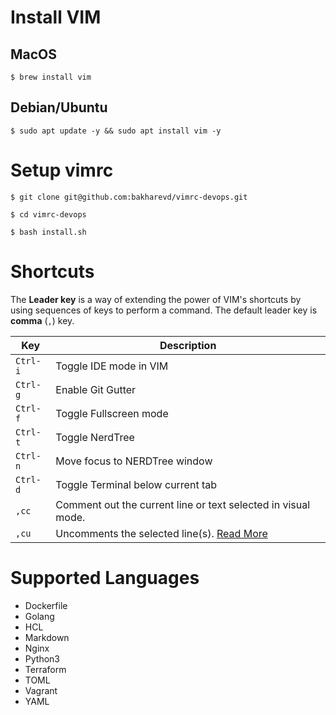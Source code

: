 # Install VIM

## MacOS
```
$ brew install vim
```

## Debian/Ubuntu
```
$ sudo apt update -y && sudo apt install vim -y
```

# Setup vimrc
```
$ git clone git@github.com:bakharevd/vimrc-devops.git
```
```
$ cd vimrc-devops
```
```
$ bash install.sh
```

# Shortcuts

The **Leader key** is a way of extending the power of VIM's shortcuts by using sequences of keys to perform a command. The default leader key is **comma** (`,`) key.

| Key | Description |
| --- | --- |
| `Ctrl-i` | Toggle IDE mode in VIM |
| `Ctrl-g` | Enable Git Gutter |
| `Ctrl-f` | Toggle Fullscreen mode |
| `Ctrl-t` | Toggle NerdTree |
| `Ctrl-n` | Move focus to NERDTree window |
| `Ctrl-d` | Toggle Terminal below current tab |
| `,cc` | Comment out the current line or text selected in visual mode. |
| `,cu` | Uncomments the selected line(s). [Read More](https://github.com/preservim/nerdcommenter#default-mappings) |

# Supported Languages

- Dockerfile
- Golang
- HCL
- Markdown
- Nginx
- Python3
- Terraform
- TOML
- Vagrant
- YAML
